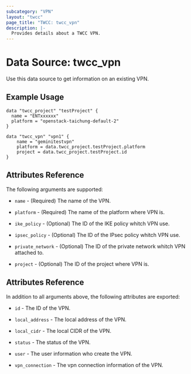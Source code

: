 ```yaml
---
subcategory: "VPN"
layout: "twcc"
page_title: "TWCC: twcc_vpn"
description: |-
  Provides details about a TWCC VPN.
---
```


# Data Source: twcc_vpn

Use this data source to get information on an existing VPN.

## Example Usage

```hcl
data "twcc_project" "testProject" {
  name = "ENTxxxxxx"
  platform = "openstack-taichung-default-2"
}

data "twcc_vpn" "vpn1" {
    name = "geminitestvpn"
    platform = data.twcc_project.testProject.platform
    project = data.twcc_project.testProject.id
}
```

## Attributes Reference

The following arguments are supported:

* `name` - (Required) The name of the VPN.

* `platform` - (Required) The name of the platform where VPN is.

* `ike_policy` - (Optional) The ID of the IKE policy whitch VPN use.

* `ipsec_policy` - (Optional) The ID of the IPsec policy whitch VPN use.

* `private_network` - (Optional) The ID of the private network whitch VPN attached to.

* `project` - (Optional) The ID of the project where VPN is.

## Attributes Reference

In addition to all arguments above, the following attributes are exported:

* `id` - The ID of the VPN.

* `local_address` - The local address of the VPN.

* `local_cidr` - The local CIDR of the VPN.

* `status` - The status of the VPN.

* `user` - The user information who create the VPN.

* `vpn_connection` - The vpn connection information of the VPN.
